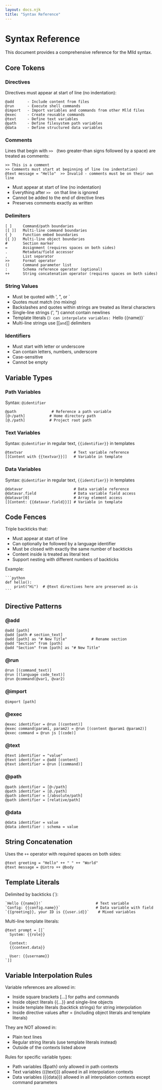```yaml
---
layout: docs.njk
title: "Syntax Reference"
---
```


# Syntax Reference

This document provides a comprehensive reference for the Mlld syntax.

## Core Tokens

### Directives

Directives must appear at start of line (no indentation):
```
@add      - Include content from files
@run      - Execute shell commands
@import   - Import variables and commands from other Mlld files
@exec     - Create reusable commands
@text     - Define text variables
@path     - Define filesystem path variables
@data     - Define structured data variables
```

### Comments

Lines that begin with `>> ` (two greater-than signs followed by a space) are treated as comments:
```mlld
>> This is a comment
>> Comments must start at beginning of line (no indentation)
@text message = "Hello"  >> Invalid - comments must be on their own line
```

- Must appear at start of line (no indentation)
- Everything after `>> ` on that line is ignored
- Cannot be added to the end of directive lines
- Preserves comments exactly as written

### Delimiters

```
[ ]     Command/path boundaries
[[ ]]   Multi-line command boundaries
{ }     Function embed boundaries
{{ }}   Multi-line object boundaries
#       Section marker
=       Assignment (requires spaces on both sides)
.       Metadata/field accessor
,       List separator
>>      Format operator
()      Command parameter list
:       Schema reference operator (optional)
++      String concatenation operator (requires spaces on both sides)
```

### String Values

- Must be quoted with ', ", or `
- Quotes must match (no mixing)
- Backslashes and quotes within strings are treated as literal characters
- Single-line strings (', ") cannot contain newlines
- Template literals (`) can interpolate variables: `Hello {{name}}`
- Multi-line strings use [[` and `]] delimiters

### Identifiers

- Must start with letter or underscore
- Can contain letters, numbers, underscore
- Case-sensitive
- Cannot be empty

## Variable Types

### Path Variables

Syntax: `@identifier`
```mlld
@path                # Reference a path variable
[@~/path]           # Home directory path
[@./path]           # Project root path
```

### Text Variables

Syntax: `@identifier` in regular text, `{{identifier}}` in templates
```mlld
@textvar                       # Text variable reference
[[Content with {{textvar}}]]   # Variable in template
```

### Data Variables

Syntax: `@identifier` in regular text, `{{identifier}}` in templates
```mlld
@datavar                       # Data variable reference
@datavar.field                 # Data variable field access
@datavar[0]                    # Array element access
[[Content: {{datavar.field}}]] # Variable in template
```

## Code Fences

Triple backticks that:
- Must appear at start of line
- Can optionally be followed by a language identifier
- Must be closed with exactly the same number of backticks
- Content inside is treated as literal text
- Support nesting with different numbers of backticks

Example:
```mlld
​```python
def hello():
    print("Hi")  # @text directives here are preserved as-is
​```
```

## Directive Patterns

### @add

```mlld
@add [path]
@add [path # section_text]
@add [path] as "# New Title"           # Rename section
@add "Section" from [path]
@add "Section" from [path] as "# New Title"
```

### @run

```mlld
@run [(command_text)]
@run [(language code_text)]
@run @command(@var1, @var2)
```

### @import

```mlld
@import [path]
```

### @exec

```mlld
@exec identifier = @run [(content)]
@exec command(param1, param2) = @run [(content @param1 @param2)]
@exec command = @run js [(code)]
```

### @text

```mlld
@text identifier = "value"
@text identifier = @add [content]
@text identifier = @run [(command)]
```

### @path

```mlld
@path identifier = [@~/path]
@path identifier = [@./path]
@path identifier = [/absolute/path]
@path identifier = [relative/path]
```

### @data 

```mlld
@data identifier = value
@data identifier : schema = value
```

## String Concatenation

Uses the `++` operator with required spaces on both sides:

```mlld
@text greeting = "Hello" ++ " " ++ "World"
@text message = @intro ++ @body
```

## Template Literals

Delimited by backticks (`):
```mlld
`Hello {{name}}!`                        # Text variable
`Config: {{config.name}}`                # Data variable with field
`{{greeting}}, your ID is {{user.id}}`    # Mixed variables
```

Multi-line template literals:
```mlld
@text prompt = [[`
  System: {{role}}
  
  Context:
  {{context.data}}
  
  User: {{username}}
`]]
```

## Variable Interpolation Rules

Variable references are allowed in:
- Inside square brackets [...] for paths and commands
- Inside object literals {{...}} and single-line objects
- Inside template literals (backtick strings) for string interpolation
- Inside directive values after = (including object literals and template literals)

They are NOT allowed in:
- Plain text lines
- Regular string literals (use template literals instead)
- Outside of the contexts listed above

Rules for specific variable types:
- Path variables ($path) only allowed in path contexts
- Text variables ({{text}}) allowed in all interpolation contexts
- Data variables ({{data}}) allowed in all interpolation contexts except command parameters